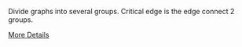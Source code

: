 Divide graphs into several groups. Critical edge is the edge connect 2 groups.

[More Details](https://www.geeksforgeeks.org/bridge-in-a-graph/)